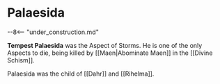 # Palaesida

--8<-- "under_construction.md"

**Tempest Palaesida** was the Aspect of Storms. He is one of the only Aspects to die, being killed by [[Maen|Abominate Maen]] in the [[Divine Schism]].

Palaesida was the child of [[Dahr]] and [[Rihelma]].